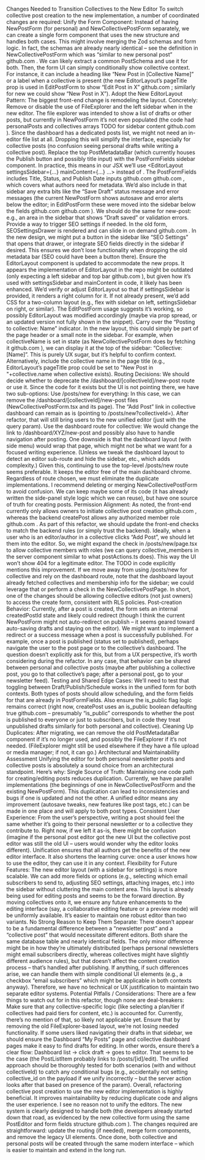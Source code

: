Changes Needed to Transition Collectives to the New Editor
To switch collective post creation to the new implementation, a number of coordinated changes are required:
Unify the Form Component: Instead of having NewPostForm (for personal) and NewCollectivePostForm separately, we can create a single form component that uses the new structure and handles both cases. This might involve merging the Zod schemas and form logic. In fact, the schemas are already nearly identical – see the definition in NewCollectivePostForm which was “similar to new personal post”
github.com
. We can likely extract a common PostSchema and use it for both. Then, the form UI can simply conditionally show collective context. For instance, it can include a heading like “New Post in [Collective Name]” or a label when a collective is present (the new EditorLayout’s pageTitle prop is used in EditPostForm to show “Edit Post in X”
github.com
; similarly for new we could show “New Post in X”).
Adopt the New EditorLayout Pattern: The biggest front-end change is remodeling the layout. Concretely:
Remove or disable the use of FileExplorer and the left sidebar when in the new editor. The file explorer was intended to show a list of drafts or other posts, but currently in NewPostForm it’s not even populated (the code had personalPosts and collectives arrays TODO for sidebar content
github.com
). Since the dashboard has a dedicated posts list, we might not need an in-editor file list at all. Dropping this will simplify the interface, especially for collective posts (no confusion seeing personal drafts while writing a collective post).
Replace the top PostMetadataBar (which currently houses the Publish button and possibly title input) with the PostFormFields sidebar component. In practice, this means in our JSX we’ll use <EditorLayout settingsSidebar={...} mainContent={...} ...> instead of <EditorLayout sidebar={...} metadataBar={...}>. The PostFormFields includes Title, Status, and Publish Date inputs
github.com
github.com
, which covers what authors need for metadata. We’d also include in that sidebar any extra bits like the “Save Draft” status message and error messages (the current NewPostForm shows autosave and error alerts below the editor; in EditPostForm these were moved into the sidebar below the fields
github.com
github.com
). We should do the same for new-post: e.g., an area in the sidebar that shows “Draft saved” or validation errors.
Provide a way to trigger SEO settings if needed. In the old form, SEOSettingsDrawer is rendered and can slide in on demand
github.com
. In the new design, we might put a button in the sidebar like “SEO Settings” that opens that drawer, or integrate SEO fields directly in the sidebar if desired. This ensures we don’t lose functionality when dropping the old metadata bar (SEO could have been a button there).
Ensure the EditorLayout component is updated to accommodate the new props. It appears the implementation of EditorLayout in the repo might be outdated (only expecting a left sidebar and top bar
github.com
), but given how it’s used with settingsSidebar and mainContent in code, it likely has been enhanced. We’d verify or adjust EditorLayout so that if settingsSidebar is provided, it renders a right column for it. If not already present, we’d add CSS for a two-column layout (e.g., flex with sidebar on left, settingsSidebar on right, or similar). The EditPostForm usage suggests it’s working, so possibly EditorLayout was modified accordingly (maybe via prop spread, or an updated version not fully shown in the snippet).
Carry over the “Posting to collective: Name” indicator. In the new layout, this could simply be part of the page header or a small note in the sidebar. For example, when collectiveName is set in state (as NewCollectivePostForm does by fetching it
github.com
), we can display it at the top of the sidebar: “Collective: [Name]”. This is purely UX sugar, but it’s helpful to confirm context. Alternatively, include the collective name in the page title (e.g., EditorLayout’s pageTitle prop could be set to "New Post in "+collective.name when collective exists).
Routing Decisions: We should decide whether to deprecate the /dashboard/[collectiveId]/new-post route or use it. Since the code for it exists but the UI is not pointing there, we have two sub-options:
Use /posts/new for everything: In this case, we can remove the /dashboard/[collectiveId]/new-post files (NewCollectivePostForm.tsx and its page). The “Add Post” link in collective dashboard can remain as is (pointing to /posts/new?collectiveId=). After refactor, that will still bring users to the new unified editor (just with the query param).
Use the dashboard route for collective: We would change the link to /dashboard/XYZ/new-post and possibly also have to handle navigation after posting. One downside is that the dashboard layout (with side menu) would wrap that page, which might not be what we want for a focused writing experience. (Unless we tweak the dashboard layout to detect an editor sub-route and hide the sidebar, etc., which adds complexity.) Given this, continuing to use the top-level /posts/new route seems preferable. It keeps the editor free of the main dashboard chrome.
Regardless of route chosen, we must eliminate the duplicate implementations. I recommend deleting or merging NewCollectivePostForm to avoid confusion. We can keep maybe some of its code (it has already written the side-panel style logic which we can reuse), but have one source of truth for creating posts.
Permission Alignment: As noted, the front-end currently only allows owners to initiate collective post creation
github.com
, whereas the backend createPost allows any authorized member role
github.com
. As part of this refactor, we should update the front-end checks to match the backend rules (or simply trust the backend). Ideally, when a user who is an editor/author in a collective clicks “Add Post”, we should let them into the editor. So, we might expand the check in /posts/new/page.tsx to allow collective members with roles (we can query collective_members in the server component similar to what postActions.ts does). This way the UI won’t show 404 for a legitimate editor. The TODO in code explicitly mentions this improvement. If we move away from using /posts/new for collective and rely on the dashboard route, note that the dashboard layout already fetched collectives and membership info for the sidebar; we could leverage that or perform a check in the NewCollectivePostPage. In short, one of the changes should be allowing collective editors (not just owners) to access the create form, consistent with RLS policies.
Post-creation Behavior: Currently, after a post is created, the form sets an internal createdPostId state and likely could redirect (though I think the current NewPostForm might not auto-redirect on publish – it seems geared toward auto-saving drafts and staying on the editor). We might want to implement a redirect or a success message when a post is successfully published. For example, once a post is published (status set to published), perhaps navigate the user to the post page or to the collective’s dashboard. The question doesn’t explicitly ask for this, but from a UX perspective, it’s worth considering during the refactor. In any case, that behavior can be shared between personal and collective posts (maybe after publishing a collective post, you go to that collective’s page; after a personal post, go to your newsletter feed).
Testing and Shared Edge Cases: We’ll need to test that toggling between Draft/Publish/Schedule works in the unified form for both contexts. Both types of posts should allow scheduling, and the form fields for that are already in PostFormFields. Also ensure the is_public flag logic remains correct (right now, createPost uses an is_public boolean defaulting true
github.com
– presumably “is_public” corresponds to whether the post is published to everyone or just to subscribers, but in code they treat unpublished drafts similarly for both personal and collective).
Cleaning Up Duplicates: After migrating, we can remove the old PostMetadataBar component if it’s no longer used, and possibly the FileExplorer if it’s not needed. (FileExplorer might still be used elsewhere if they have a file upload or media manager; if not, it can go.)
Architectural and Maintainability Assessment
Unifying the editor for both personal newsletter posts and collective posts is absolutely a sound choice from an architectural standpoint. Here’s why:
Single Source of Truth: Maintaining one code path for creating/editing posts reduces duplication. Currently, we have parallel implementations (the beginnings of one in NewCollectivePostForm and the existing NewPostForm). This duplication can lead to inconsistencies and bugs if one is updated and not the other. A unified editor means any improvement (autosave tweaks, new features like post tags, etc.) can be made in one place and will apply to both post types.
Consistent User Experience: From the user’s perspective, writing a post should feel the same whether it’s going to their personal newsletter or to a collective they contribute to. Right now, if we left it as-is, there might be confusion (imagine if the personal post editor got the new UI but the collective post editor was still the old UI – users would wonder why the editor looks different). Unification ensures that all authors get the benefits of the new editor interface. It also shortens the learning curve: once a user knows how to use the editor, they can use it in any context.
Flexibility for Future Features: The new editor layout (with a sidebar for settings) is more scalable. We can add more fields or options (e.g., selecting which email subscribers to send to, adjusting SEO settings, attaching images, etc.) into the sidebar without cluttering the main content area. This layout is already being used for editing posts and seems to be the forward direction. By moving collectives onto it, we ensure any future enhancements to the editing interface (say, a collaborative editing feature or a preview mode) will be uniformly available. It’s easier to maintain one robust editor than two variants.
No Strong Reason to Keep Them Separate: There doesn’t appear to be a fundamental difference between a “newsletter post” and a “collective post” that would necessitate different editors. Both share the same database table and nearly identical fields. The only minor difference might be in how they’re ultimately distributed (perhaps personal newsletters might email subscribers directly, whereas collectives might have slightly different audience rules), but that doesn’t affect the content creation process – that’s handled after publishing. If anything, if such differences arise, we can handle them with simple conditional UI elements (e.g., a checkbox “email subscribers” which might be applicable in both contexts anyway). Therefore, we have no technical or UX justification to maintain two separate editor systems.
Potential Pitfalls / Considerations: There are a few things to watch out for in this refactor, though none are deal-breakers:
Make sure that any collective-specific logic (like selecting a plan/tier if collectives had paid tiers for content, etc.) is accounted for. Currently, there’s no mention of that, so likely not applicable yet.
Ensure that by removing the old FileExplorer-based layout, we’re not losing needed functionality. If some users liked navigating their drafts in that sidebar, we should ensure the Dashboard “My Posts” page and collective dashboard pages make it easy to find drafts for editing. In other words, ensure there’s a clear flow: Dashboard list → click draft → goes to editor. That seems to be the case (the PostListItem probably links to /posts/[id]/edit).
The unified approach should be thoroughly tested for both scenarios (with and without collectiveId) to catch any conditional bugs (e.g., accidentally not setting collective_id on the payload if we unify incorrectly – but the server action looks after that based on presence of the param).
Overall, refactoring collective post creation to use the new editor implementation is highly beneficial. It improves maintainability by reducing duplicate code and aligns the user experience. I see no reason not to unify the editors. The new system is clearly designed to handle both (the developers already started down that road, as evidenced by the new collective form using the same PostEditor and form fields structure
github.com
). The changes required are straightforward: update the routing (if needed), merge form components, and remove the legacy UI elements. Once done, both collective and personal posts will be created through the same modern interface – which is easier to maintain and extend in the long run.
